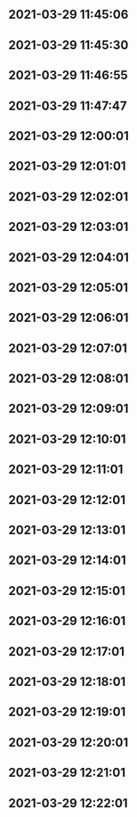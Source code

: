## 2021-03-29 11:45:06
## 2021-03-29 11:45:30
## 2021-03-29 11:46:55
## 2021-03-29 11:47:47
## 2021-03-29 12:00:01
## 2021-03-29 12:01:01
## 2021-03-29 12:02:01
## 2021-03-29 12:03:01
## 2021-03-29 12:04:01
## 2021-03-29 12:05:01
## 2021-03-29 12:06:01
## 2021-03-29 12:07:01
## 2021-03-29 12:08:01
## 2021-03-29 12:09:01
## 2021-03-29 12:10:01
## 2021-03-29 12:11:01
## 2021-03-29 12:12:01
## 2021-03-29 12:13:01
## 2021-03-29 12:14:01
## 2021-03-29 12:15:01
## 2021-03-29 12:16:01
## 2021-03-29 12:17:01
## 2021-03-29 12:18:01
## 2021-03-29 12:19:01
## 2021-03-29 12:20:01
## 2021-03-29 12:21:01
## 2021-03-29 12:22:01
